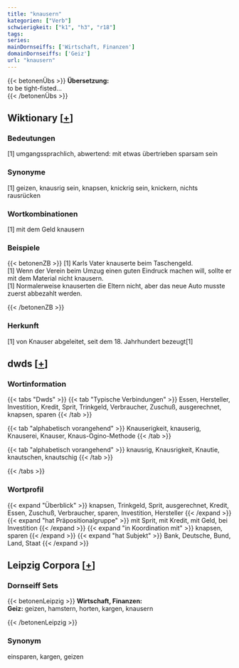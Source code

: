 ```yaml
---
title: "knausern"
kategorien: ["Verb"]
schwierigkeit: ["k1", "h3", "r18"]
tags:
series:
mainDornseiffs: ['Wirtschaft, Finanzen']
domainDornseiffs: ['Geiz']
url: "knausern"
---
```


{{< betonenÜbs >}}
**Übersetzung:**  
to be tight-fisted...  
{{< /betonenÜbs >}}

## Wiktionary [[+](https://de.wiktionary.org/wiki/knausern)]

### Bedeutungen
[1] umgangssprachlich, abwertend: mit etwas übertrieben sparsam sein  

### Synonyme
[1] geizen, knausrig sein, knapsen, knickrig sein, knickern, nichts rausrücken  

### Wortkombinationen
[1] mit dem Geld knausern  

### Beispiele
{{< betonenZB >}}
[1] Karls Vater knauserte beim Taschengeld.  
[1] Wenn der Verein beim Umzug einen guten Eindruck machen will, sollte er mit dem Material nicht knausern.  
[1] Normalerweise knauserten die Eltern nicht, aber das neue Auto musste zuerst abbezahlt werden.  

{{< /betonenZB >}}
### Herkunft
[1] von Knauser abgeleitet, seit dem 18. Jahrhundert bezeugt[1]  



## dwds [[+](https://www.dwds.de/wb/knausern)]

### Wortinformation
{{< tabs "Dwds" >}}
{{< tab "Typische Verbindungen" >}}
Essen, Hersteller, Investition, Kredit, Sprit, Trinkgeld, Verbraucher, Zuschuß, ausgerechnet, knapsen, sparen
{{< /tab >}}

{{< tab "alphabetisch vorangehend" >}}
Knauserigkeit, knauserig, Knauserei, Knauser, Knaus-Ogino-Methode
{{< /tab >}}

{{< tab "alphabetisch vorangehend" >}}
knausrig, Knausrigkeit, Knautie, knautschen, knautschig
{{< /tab >}}

{{< /tabs >}}

### Wortprofil
{{< expand "Überblick" >}} knapsen, Trinkgeld, Sprit, ausgerechnet, Kredit, Essen, Zuschuß, Verbraucher, sparen, Investition, Hersteller {{< /expand >}}
{{< expand "hat Präpositionalgruppe" >}} mit Sprit, mit Kredit, mit Geld, bei Investition {{< /expand >}}
{{< expand "in Koordination mit" >}} knapsen, sparen {{< /expand >}}
{{< expand "hat Subjekt" >}} Bank, Deutsche, Bund, Land, Staat {{< /expand >}}

## Leipzig Corpora [[+](https://corpora.uni-leipzig.de/en/res?word=knausern&corpusId=deu_newscrawl-public_2018)]

### Dornseiff Sets
{{< betonenLeipzig >}}
**Wirtschaft, Finanzen:**  
**Geiz:** geizen, hamstern, horten, kargen, knausern  

{{< /betonenLeipzig >}}

### Synonym
einsparen, kargen, geizen

